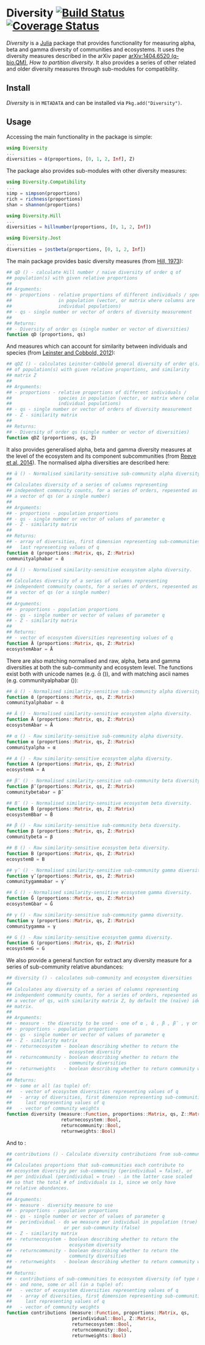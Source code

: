 # Diversity [![Build Status](https://travis-ci.org/richardreeve/Diversity.jl.svg?branch=master)](https://travis-ci.org/richardreeve/Diversity.jl) [![Coverage Status](https://img.shields.io/coveralls/richardreeve/Diversity.jl.svg)](https://coveralls.io/r/richardreeve/Diversity.jl?branch=master)

*Diversity* is a [Julia](http://www.julialang.org) package that provides
 functionality for measuring alpha, beta and gamma diversity of
 communities and ecosystems. It uses the diversity measures described
 in the arXiv paper [arXiv:1404.6520
 (q-bio.QM)](http://arxiv.org/abs/1404.6520), *How to partition
 diversity*. It also provides a series of other related and older diversity
 measures through sub-modules for compatibility.

## Install

*Diversity* is in `METADATA` and can be installed via `Pkg.add("Diversity")`.

## Usage

Accessing the main functionality in the package is simple:

```julia
using Diversity
...
diversities = ᾱ(proportions, [0, 1, 2, Inf], Z)
```

The package also provides sub-modules with other diversity measures:

```julia
using Diversity.Compatibility
...
simp = simpson(proportions)
rich = richness(proportions)
shan = shannon(proportions)

using Diversity.Hill
...
diversities = hillnumber(proportions, [0, 1, 2, Inf])

using Diversity.Jost
...
diversities = jostbeta(proportions, [0, 1, 2, Inf])
```

The main package provides basic diversity measures (from
[Hill, 1973](http://www.jstor.org/stable/1934352)):

```julia
## qD () - calculate Hill number / naive diversity of order q of
## population(s) with given relative proportions
##
## Arguments:
## - proportions - relative proportions of different individuals / species
##                 in population (vector, or matrix where columns are
##                 individual populations) 
## - qs - single number or vector of orders of diversity measurement
##
## Returns:
## - Diversity of order qs (single number or vector of diversities)
function qD (proportions, qs)
```

And measures which can account for similarity between individuals and
species (from [Leinster and Cobbold,
2012](http://www.esajournals.org/doi/abs/10.1890/10-2402.1)):

```julia
## qDZ () - calculates Leinster-Cobbold general diversity of order q(s)
## of population(s) with given relative proportions, and similarity
## matrix Z
##
## Arguments:
## - proportions - relative proportions of different individuals /
##                 species in population (vector, or matrix where columns are
##                 individual populations)
## - qs - single number or vector of orders of diversity measurement
## - Z - similarity matrix
##
## Returns:
## - Diversity of order qs (single number or vector of diversities)
function qDZ (proportions, qs, Z)

```

It also provides generalised alpha, beta and gamma diversity measures at the
level of the ecosystem and its component subcommunities (from [Reeve et al,
2014](http://arxiv.org/abs/1404.6520)). The normalised alpha diversities are
described here:

```julia
## ᾱ () - Normalised similarity-sensitive sub-community alpha diversity.
##
## Calculates diversity of a series of columns representing
## independent community counts, for a series of orders, repesented as
## a vector of qs (or a single number)
##
## Arguments:
## - proportions - population proportions
## - qs - single number or vector of values of parameter q
## - Z - similarity matrix
##
## Returns:
## - array of diversities, first dimension representing sub-communities, and
##   last representing values of q
function ᾱ (proportions::Matrix, qs, Z::Matrix)
communityalphabar = ᾱ

## Ā () - Normalised similarity-sensitive ecosystem alpha diversity.
##
## Calculates diversity of a series of columns representing
## independent community counts, for a series of orders, repesented as
## a vector of qs (or a single number)
##
## Arguments:
## - proportions - population proportions
## - qs - single number or vector of values of parameter q
## - Z - similarity matrix
##
## Returns:
## - vector of ecosystem diversities representing values of q
function Ā (proportions::Matrix, qs, Z::Matrix)
ecosystemAbar = Ā
```

There are also matching normalised and raw, alpha, beta and gamma diversities
at both the sub-community and ecosystem level. The functions exist both with
unicode names (e.g. ᾱ ()), and with matching ascii names (e.g.
communityalphabar ()):

```julia
## ᾱ () - Normalised similarity-sensitive sub-community alpha diversity.
function ᾱ (proportions::Matrix, qs, Z::Matrix)
communityalphabar = ᾱ

## Ā () - Normalised similarity-sensitive ecosystem alpha diversity.
function Ā (proportions::Matrix, qs, Z::Matrix)
ecosystemAbar = Ā

## α () - Raw similarity-sensitive sub-community alpha diversity.
function α (proportions::Matrix, qs, Z::Matrix)
communityalpha = α

## A () - Raw similarity-sensitive ecosystem alpha diversity.
function A (proportions::Matrix, qs, Z::Matrix)
ecosystemA = A

## β̄ () - Normalised similarity-sensitive sub-community beta diversity.
function β̄ (proportions::Matrix, qs, Z::Matrix)
communitybetabar = β̄

## B̄ () - Normalised similarity-sensitive ecosystem beta diversity.
function B̄ (proportions::Matrix, qs, Z::Matrix)
ecosystemBbar = B̄

## β () - Raw similarity-sensitive sub-community beta diversity.
function β (proportions::Matrix, qs, Z::Matrix)
communitybeta = β

## B () - Raw similarity-sensitive ecosystem beta diversity.
function B (proportions::Matrix, qs, Z::Matrix)
ecosystemB = B

## γ̄ () - Normalised similarity-sensitive sub-community gamma diversity.
function γ̄ (proportions::Matrix, qs, Z::Matrix)
communitygammabar = γ̄

## Ḡ () - Normalised similarity-sensitive ecosystem gamma diversity.
function Ḡ (proportions::Matrix, qs, Z::Matrix)
ecosystemGbar = Ḡ

## γ () - Raw similarity-sensitive sub-community gamma diversity.
function γ (proportions::Matrix, qs, Z::Matrix)
communitygamma = γ

## G () - Raw similarity-sensitive ecosystem gamma diversity.
function G (proportions::Matrix, qs, Z::Matrix)
ecosystemG = G
```

We also provide a general function for extract any diversity measure for a
series of sub-community relative abundances:

```julia
## diversity () - calculates sub-community and ecosystem diversities
##
## Calculates any diversity of a series of columns representing
## independent community counts, for a series of orders, repesented as
## a vector of qs, with similarity matrix Z, by default the (naïve) identity
## matrix.
##
## Arguments:
## - measure - the diversity to be used - one of α , ᾱ , β , β̄ , γ or γ̄
## - proportions - population proportions
## - qs - single number or vector of values of parameter q
## - Z - similarity matrix
## - returnecosystem - boolean describing whether to return the
##                     ecosystem diversity
## - returncommunity - boolean describing whether to return the
##                     community diversities
## - returnweights   - boolean describing whether to return community weights
##
## Returns:
## - some or all (as tuple) of:
##   - vector of ecosystem diversities representing values of q
##   - array of diversities, first dimension representing sub-communities, and
##     last representing values of q
##   - vector of community weights
function diversity (measure::Function, proportions::Matrix, qs, Z::Matrix,
                    returnecosystem::Bool,
                    returncommunity::Bool,
                    returnweights::Bool)
```

And to :

```julia
## contributions () - Calculate diversity contributions from sub-communities
##
## Calculates proportions that sub-communities each contribute to
## ecosystem diversity per sub-community (perindividual = false), or
## per individual (perindividual = true) - in the latter case scaled
## so that the total # of individuals is 1, since we only have
## relative abundances.
##
## Arguments:
## - measure - diversity measure to use
## - proportions - population proportions
## - qs - single number or vector of values of parameter q
## - perindividual - do we measure per individual in population (true)
##                   or per sub-community (false)
## - Z - similarity matrix
## - returnecosystem - boolean describing whether to return the
##                     ecosystem diversity
## - returncommunity - boolean describing whether to return the
##                     community diversities
## - returnweights   - boolean describing whether to return community weights
##
## Returns:
## - contributions of sub-communities to ecosystem diversity (of type measure)
## - and none, some or all (in a tuple) of:
##   - vector of ecosystem diversities representing values of q
##   - array of diversities, first dimension representing sub-communities, and
##     last representing values of q
##   - vector of community weights
function contributions (measure::Function, proportions::Matrix, qs,
                        perindividual::Bool, Z::Matrix,
                        returnecosystem::Bool,
                        returncommunity::Bool,
                        returnweights::Bool)
```
